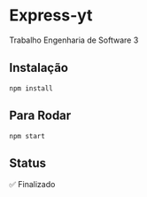 # Express-yt
Trabalho Engenharia de Software 3

## Instalação
```
npm install
```
## Para Rodar
```
npm start
```
## Status
:white_check_mark: Finalizado